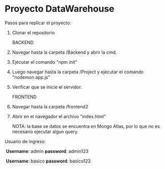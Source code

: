 # Proyecto DataWarehouse

Pasos para replicar el proyecto:

1. Clonar el repositorio

   BACKEND

2. Navegar hasta la carpeta /Backend y abrir la cmd.

3. Ejecutar el comando "npm init" 

4. Luego navegar hasta la carpeta /Project y ejecutar el comando "nodemon app.js"

5. Verificar que se inicie el servidor.

   FRONTEND

6. Navegar hasta la carpeta /frontend2 

7. Abrir en el navegador el archivo "index.html"

   

   NOTA: la base se datos se encuentra en Mongo Atlas, por lo que no es necesario ejecutar algun query.

   

Usuario de ingreso:

​	**Username**: admin   **password**: admin123

​	**Username**: basico  **password**: basico123

